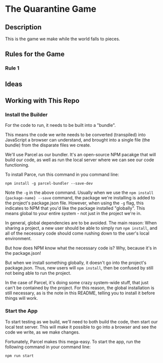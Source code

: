 # The Quarantine Game

## Description

This is the game we make while the world falls to pieces.

## Rules for the Game

### Rule 1


## Ideas


## Working with This Repo

### Install the Builder
For the code to run, it needs to be built into a "bundle".

This means the code we write needs to be converted (transpiled) into JavaScript a browser can understand, and brought into a single file (the bundle) from the disparate files we create.

We'll use Parcel as our bundler.  It's an open-source NPM pacakge that will build our code, as well as run the local server where we can see our code functioning.

To install Parce, run this command in you command line:
```base
npm install -g parcel-bundler --save-dev
```

Note the `-g` in the above command.  Usually when we use the `npm install {package-name} --save` command, the package we're installing is added to the project's package.json file.  However, when using the `-g` flag, this indicates to NPM that you'd like the package installed "globally".  This means global to your entire system - not just in the project we're in.

In general, global dependencies are to be avoided.  The main reason: When sharing a project, a new user should be able to simply run `npm install`, and all of the necessary code should come rushing down to the user's local environment.

But how does NPM know what the necessary code is?  Why, because it's in the package.json!

But when we install something globally, it doesn't go into the project's package.json.  Thus, new users will `npm install`, then be confused by still not being able to run the project.

In the case of Parcel, it's doing some crazy system-wide stuff, that just can't be contained by the project.  For this reason, the global installation is still necessary, as is the note in this README, telling you to install it before things will work.

### Start the App
To start testing as we build, we'll need to both build the code, then start our local test server.  This will make it possible to go into a browser and see the code we write, as we make changes.

Fortunately, Parcel makes this mega-easy.  To start the app, run the following command in your command line:
```bash
npm run start
```
